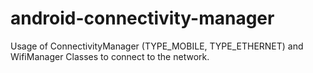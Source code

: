 android-connectivity-manager
============================

Usage of ConnectivityManager (TYPE_MOBILE, TYPE_ETHERNET)
and WifiManager Classes to connect to the network. 
